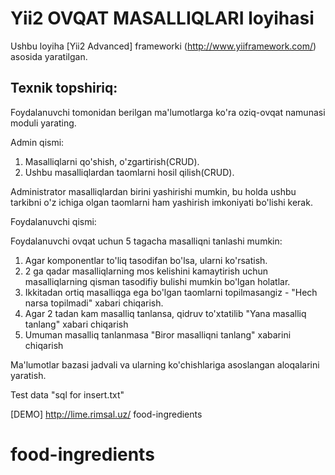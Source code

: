 Yii2 OVQAT MASALLIQLARI loyihasi
===============================

Ushbu loyiha [Yii2 Advanced] frameworki (http://www.yiiframework.com/) asosida yaratilgan.

Texnik topshiriq:
--------------------

Foydalanuvchi tomonidan berilgan ma'lumotlarga ko'ra oziq-ovqat namunasi moduli yarating.

Admin qismi:

1. Masalliqlarni qo'shish, o'zgartirish(CRUD).
2. Ushbu masalliqlardan taomlarni hosil qilish(CRUD).

Administrator masalliqlardan birini yashirishi mumkin, bu holda ushbu tarkibni o'z ichiga olgan taomlarni ham yashirish imkoniyati bo'lishi kerak.

Foydalanuvchi qismi:

Foydalanuvchi ovqat uchun 5 tagacha masalliqni tanlashi mumkin:

1. Agar komponentlar to'liq tasodifan bo'lsa, ularni ko'rsatish.
2. 2 ga qadar masalliqlarning mos kelishini kamaytirish uchun masalliqlarning qisman tasodifiy bulishi mumkin bo'lgan holatlar.
3. Ikkitadan ortiq masalliqga ega bo'lgan taomlarni topilmasangiz - "Hech narsa topilmadi" xabari chiqarish.
4. Agar 2 tadan kam masalliq tanlansa, qidruv to'xtatilib "Yana masalliq tanlang" xabari chiqarish
5. Umuman masalliq tanlanmasa "Biror masalliqni tanlang" xabarini chiqarish

Ma'lumotlar bazasi jadvali va ularning ko'chishlariga asoslangan aloqalarini yaratish.


Test data "sql for insert.txt"

[DEMO]
http://lime.rimsal.uz/ food-ingredients
# food-ingredients
